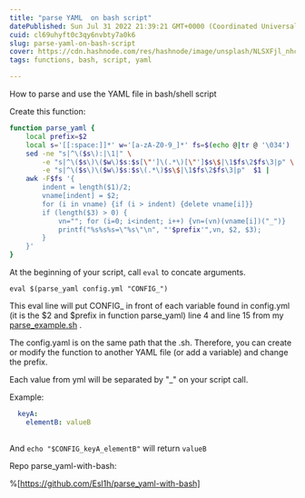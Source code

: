 ```yaml
---
title: "parse YAML  on bash script"
datePublished: Sun Jul 31 2022 21:39:21 GMT+0000 (Coordinated Universal Time)
cuid: cl69uhyft0c3qy6nvbty7a0k6
slug: parse-yaml-on-bash-script
cover: https://cdn.hashnode.com/res/hashnode/image/unsplash/NLSXFjl_nhc/upload/v1659623107769/gzBViMWx7.jpeg
tags: functions, bash, script, yaml

---
```


How to parse and use the YAML file in bash/shell script

Create this function:
```bash
function parse_yaml {
    local prefix=$2
    local s='[[:space:]]*' w='[a-zA-Z0-9_]*' fs=$(echo @|tr @ '\034')
    sed -ne "s|^\($s\):|\1|" \
        -e "s|^\($s\)\($w\)$s:$s[\"']\(.*\)[\"']$s\$|\1$fs\2$fs\3|p" \
        -e "s|^\($s\)\($w\)$s:$s\(.*\)$s\$|\1$fs\2$fs\3|p"  $1 |
    awk -F$fs '{
        indent = length($1)/2;
        vname[indent] = $2;
        for (i in vname) {if (i > indent) {delete vname[i]}}
        if (length($3) > 0) {
            vn=""; for (i=0; i<indent; i++) {vn=(vn)(vname[i])("_")}
            printf("%s%s%s=\"%s\"\n", "'$prefix'",vn, $2, $3);
        }
    }'
}
```

At the beginning of your script, call `eval` to concate arguments.

`eval $(parse_yaml config.yml "CONFIG_")`

This eval line will put CONFIG_ in front of each variable found in config.yml (it is the \$2 and $prefix in function parse_yaml) line 4 and line 15 from my [parse_example.sh](https://gist.github.com/Esl1h/ae6aa5262c19b4e3774d29868b76dd18) .

The config.yaml is on the same path that the .sh. Therefore, you can create or modify the function to another YAML file (or add a variable) and change the prefix.


Each value from yml will be separated by "_" on your script call.

Example:

```yaml
  keyA:
    elementB: valueB
  
```

And `echo "$CONFIG_keyA_elementB"` will return `valueB`


Repo parse_yaml-with-bash:

%[https://github.com/Esl1h/parse_yaml-with-bash]
